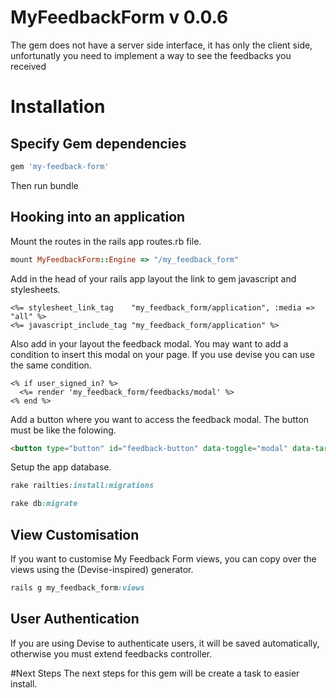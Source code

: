 # MyFeedbackForm v 0.0.6

The gem does not have a server side interface, it has only the client side, unfortunatly you need to implement a way to see the feedbacks you received

# Installation

## Specify Gem dependencies

```ruby
gem 'my-feedback-form'
```

Then run bundle

## Hooking into an application
Mount the routes in the rails app routes.rb file.

```ruby
mount MyFeedbackForm::Engine => "/my_feedback_form"
```

Add in the head of your rails app layout the link to gem javascript and stylesheets.

```erb
<%= stylesheet_link_tag    "my_feedback_form/application", :media => "all" %>
<%= javascript_include_tag "my_feedback_form/application" %>
```

Also add in your layout the feedback modal. You may want to add a condition to insert this modal on your page. If you use devise you can use the same condition.

```erb
<% if user_signed_in? %>
  <%= render 'my_feedback_form/feedbacks/modal' %>
<% end %>
```

Add a button where you want to access the feedback modal. The button must be like the folowing.

```html
<button type="button" id="feedback-button" data-toggle="modal" data-target="#my-feedback-form-modal">Feedback</button>
```

Setup the app database.

```ruby
rake railties:install:migrations

rake db:migrate
```

## View Customisation

If you want to customise My Feedback Form views, you can copy over the views using the (Devise-inspired) generator.

```ruby
rails g my_feedback_form:views
```

## User Authentication

If you are using Devise to authenticate users, it will be saved automatically, otherwise you must extend feedbacks controller.

#Next Steps
The next steps for this gem will be create a task to easier install.


